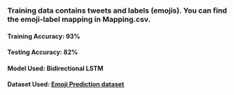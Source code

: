 ### Training data contains tweets and labels (emojis). You can find the emoji-label mapping in Mapping.csv.

#### Training Accuracy: 93%
#### Testing Accuracy: 82%
#### Model Used:  Bidirectional LSTM
#### Dataset Used: [Emoji Prediction dataset](https://www.kaggle.com/hariharasudhanas/twitter-emoji-prediction)